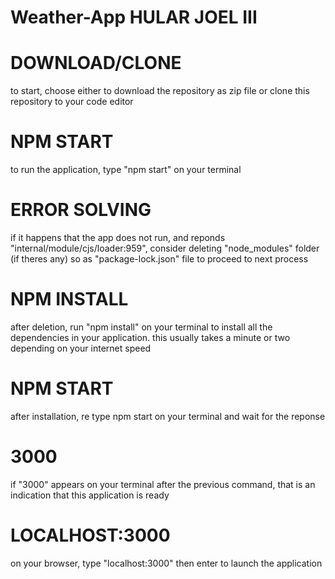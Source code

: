 # Weather-App HULAR JOEL III

# DOWNLOAD/CLONE

to start, choose either to download the repository as zip file or clone this repository to your code editor

# NPM START

to run the application, type "npm start" on your terminal

# ERROR SOLVING

if it happens that the app does not run, and reponds "internal/module/cjs/loader:959", consider deleting "node_modules" folder (if theres any) so as "package-lock.json" file to proceed to next process

# NPM INSTALL

after deletion, run "npm install" on your terminal to install all the dependencies in your application. this usually takes a minute or two depending on your internet speed

# NPM START

after installation, re type npm start on your terminal and wait for the reponse

# 3000

if "3000" appears on your terminal after the previous command, that is an indication that this application is ready

# LOCALHOST:3000

on your browser, type "localhost:3000" then enter to launch the application
